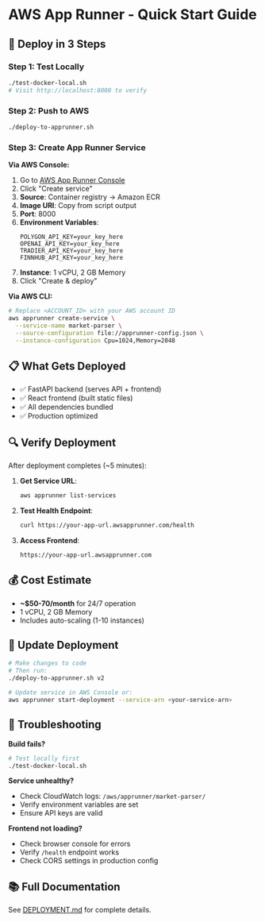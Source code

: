 # AWS App Runner - Quick Start Guide

## 🚀 Deploy in 3 Steps

### Step 1: Test Locally
```bash
./test-docker-local.sh
# Visit http://localhost:8000 to verify
```

### Step 2: Push to AWS
```bash
./deploy-to-apprunner.sh
```

### Step 3: Create App Runner Service

**Via AWS Console:**
1. Go to [AWS App Runner Console](https://console.aws.amazon.com/apprunner)
2. Click "Create service"
3. **Source**: Container registry → Amazon ECR
4. **Image URI**: Copy from script output
5. **Port**: 8000
6. **Environment Variables**:
   ```
   POLYGON_API_KEY=your_key_here
   OPENAI_API_KEY=your_key_here
   TRADIER_API_KEY=your_key_here
   FINNHUB_API_KEY=your_key_here
   ```
7. **Instance**: 1 vCPU, 2 GB Memory
8. Click "Create & deploy"

**Via AWS CLI:**
```bash
# Replace <ACCOUNT_ID> with your AWS account ID
aws apprunner create-service \
  --service-name market-parser \
  --source-configuration file://apprunner-config.json \
  --instance-configuration Cpu=1024,Memory=2048
```

## 📋 What Gets Deployed

- ✅ FastAPI backend (serves API + frontend)
- ✅ React frontend (built static files)
- ✅ All dependencies bundled
- ✅ Production optimized

## 🔍 Verify Deployment

After deployment completes (~5 minutes):

1. **Get Service URL**:
   ```bash
   aws apprunner list-services
   ```

2. **Test Health Endpoint**:
   ```bash
   curl https://your-app-url.awsapprunner.com/health
   ```

3. **Access Frontend**:
   ```
   https://your-app-url.awsapprunner.com
   ```

## 💰 Cost Estimate

- **~$50-70/month** for 24/7 operation
- 1 vCPU, 2 GB Memory
- Includes auto-scaling (1-10 instances)

## 🔧 Update Deployment

```bash
# Make changes to code
# Then run:
./deploy-to-apprunner.sh v2

# Update service in AWS Console or:
aws apprunner start-deployment --service-arn <your-service-arn>
```

## 🐛 Troubleshooting

**Build fails?**
```bash
# Test locally first
./test-docker-local.sh
```

**Service unhealthy?**
- Check CloudWatch logs: `/aws/apprunner/market-parser/`
- Verify environment variables are set
- Ensure API keys are valid

**Frontend not loading?**
- Check browser console for errors
- Verify `/health` endpoint works
- Check CORS settings in production config

## 📚 Full Documentation

See [DEPLOYMENT.md](DEPLOYMENT.md) for complete details.
